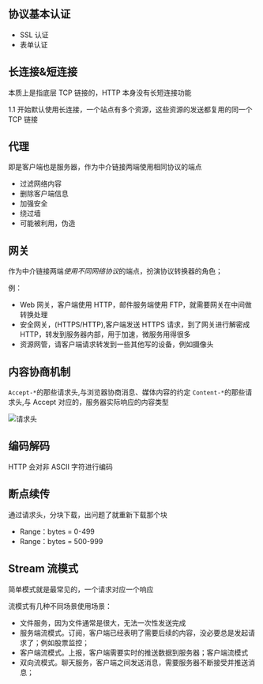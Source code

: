 ## 协议基本认证

- SSL 认证
- 表单认证

## 长连接&短连接

本质上是指底层 TCP 链接的，HTTP 本身没有长短连接功能

1.1 开始默认使用长连接，一个站点有多个资源，这些资源的发送都复用的同一个 TCP 链接

## 代理

即是客户端也是服务器，作为中介链接两端使用相同协议的端点

- 过滤网络内容
- 删除客户端信息
- 加强安全
- 绕过墙
- 可能被利用，伪造

## 网关

作为中介链接两端*使用不同网络协议*的端点，扮演协议转换器的角色；

例：

- Web 网关，客户端使用 HTTP，邮件服务端使用 FTP，就需要网关在中间做转换处理
- 安全网关，(HTTPS/HTTP),客户端发送 HTTPS 请求，到了网关进行解密成 HTTP，转发到服务器内部，用于加速，微服务用得很多
- 资源网管，请客户端请求转发到一些其他写的设备，例如摄像头

## 内容协商机制

`Accept-*`的那些请求头,与浏览器协商消息、媒体内容的约定
`Content-*`的那些请求头,与 Accept 对应的，服务器实际响应的内容类型

![请求头](./2.报文类型.md#请求头)

## 编码解码

HTTP 会对非 ASCII 字符进行编码

## 断点续传

通过请求头，分块下载，出问题了就重新下载那个块

- Range：bytes = 0-499
- Range：bytes = 500-999

## Stream 流模式

简单模式就是最常见的，一个请求对应一个响应

流模式有几种不同场景使用场景：

- 文件服务，因为文件通常是很大，无法一次性发送完成
- 服务端流模式。订阅，客户端已经表明了需要后续的内容，没必要总是发起请求了；例如股票监控；
- 客户端流模式。上报，客户端需要实时的推送数据到服务器；客户端流模式
- 双向流模式。聊天服务，客户端之间发送消息，需要服务器不断接受并推送消息；
